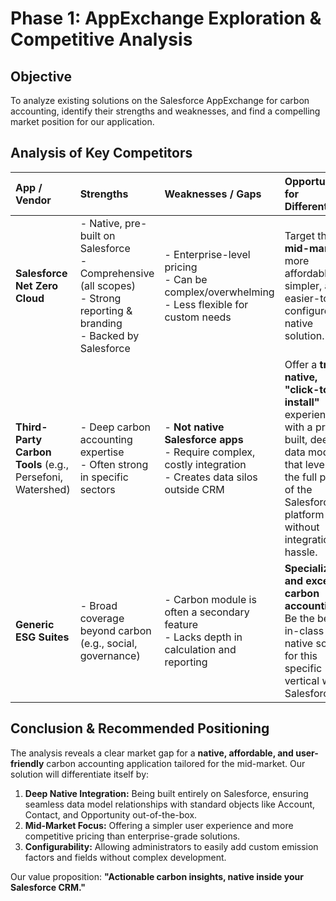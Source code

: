 # Phase 1: AppExchange Exploration & Competitive Analysis

## Objective
To analyze existing solutions on the Salesforce AppExchange for carbon accounting, identify their strengths and weaknesses, and find a compelling market position for our application.

## Analysis of Key Competitors

| App / Vendor | Strengths | Weaknesses / Gaps | Opportunity for Differentiation |
| :--- | :--- | :--- | :--- |
| **Salesforce Net Zero Cloud** | - Native, pre-built on Salesforce<br>- Comprehensive (all scopes)<br>- Strong reporting & branding<br>- Backed by Salesforce | - Enterprise-level pricing<br>- Can be complex/overwhelming<br>- Less flexible for custom needs | Target the **mid-market**: a more affordable, simpler, and easier-to-configure native solution. |
| **Third-Party Carbon Tools** (e.g., Persefoni, Watershed) | - Deep carbon accounting expertise<br>- Often strong in specific sectors | - **Not native Salesforce apps**<br>- Require complex, costly integration<br>- Creates data silos outside CRM | Offer a **truly native, "click-to-install"** experience with a pre-built, deep data model that leverages the full power of the Salesforce platform without integration hassle. |
| **Generic ESG Suites** | - Broad coverage beyond carbon (e.g., social, governance) | - Carbon module is often a secondary feature<br>- Lacks depth in calculation and reporting | **Specialize and excel in carbon accounting**. Be the best-in-class native solution for this specific vertical within Salesforce. |

## Conclusion & Recommended Positioning

The analysis reveals a clear market gap for a **native, affordable, and user-friendly** carbon accounting application tailored for the mid-market. Our solution will differentiate itself by:

1.  **Deep Native Integration:** Being built entirely on Salesforce, ensuring seamless data model relationships with standard objects like Account, Contact, and Opportunity out-of-the-box.
2.  **Mid-Market Focus:** Offering a simpler user experience and more competitive pricing than enterprise-grade solutions.
3.  **Configurability:** Allowing administrators to easily add custom emission factors and fields without complex development.

Our value proposition: **"Actionable carbon insights, native inside your Salesforce CRM."**
